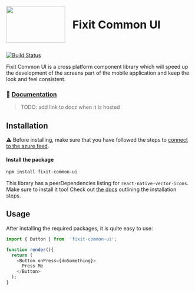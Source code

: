 <h2 style="display: flex; align-items: center; font-size: 30px"><img style="padding-right: 20px" src="https://i.ibb.co/Vxpvv9k/LOGO.png" height="100" width="160"/> Fixit Common UI</h2>

[![Build Status](https://dev.azure.com/FixIt-App/FixIt-Capstone/_apis/build/status/FixitLibraries/FixitMobileComponentLib?branchName=development)](https://dev.azure.com/FixIt-App/FixIt-Capstone/_build/latest?definitionId=3&branchName=development)

Fixit Common UI is a cross platform component library which will speed up the development of the screens part of the mobile application and keep the look and feel consistent.

### 📖 	[Documentation](#)
>TODO: add link to docz when it is hosted

## Installation
⚠️ Before installing, make sure that you have followed the steps to [connect to the azure feed](https://dev.azure.com/FixIt-App/FixIt-Capstone/_packaging?_a=connect&feed=fixit-common-ui).

#### Install the package
```sh
npm install fixit-common-ui
```
This library has a peerDependencies listing for `react-native-vector-icons`. Make sure to install it too! Check out [the docs](https://github.com/oblador/react-native-vector-icons/blob/master/README.md) outlining the installation steps.

## Usage
After installing the required packages, it is quite easy to use:
```ts
import { Button } from  'fixit-common-ui';

function render(){
  return (
    <Button onPress={doSomething}>
      Press Me
    </Button>
  );
}
```
